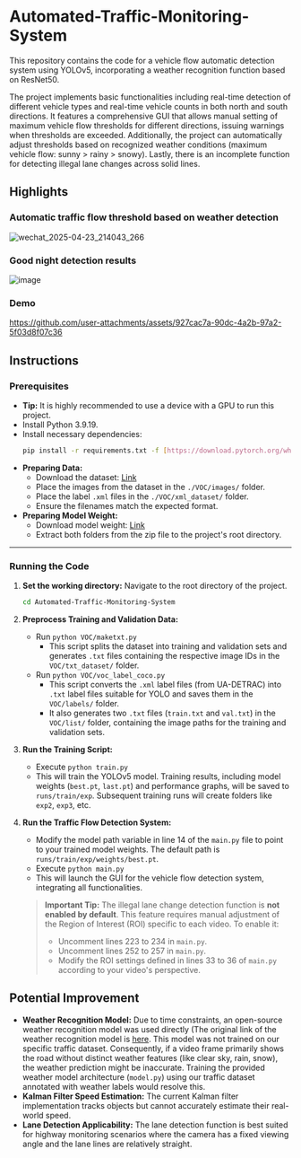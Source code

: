 # Automated-Traffic-Monitoring-System
This repository contains the code for a vehicle flow automatic detection system using YOLOv5, incorporating a weather recognition function based on ResNet50.

The project implements basic functionalities including real-time detection of different vehicle types and real-time vehicle counts in both north and south directions. It features a comprehensive GUI that allows manual setting of maximum vehicle flow thresholds for different directions, issuing warnings when thresholds are exceeded. Additionally, the project can automatically adjust thresholds based on recognized weather conditions (maximum vehicle flow: sunny > rainy > snowy). Lastly, there is an incomplete function for detecting illegal lane changes across solid lines.

## Highlights
### Automatic traffic flow threshold based on weather detection
![wechat_2025-04-23_214043_266](https://github.com/user-attachments/assets/e967fc98-02f5-4ad1-9fcb-21f519e0df89)

### Good night detection results
![image](https://github.com/user-attachments/assets/d09ab67b-f49d-4a56-927c-2beaa1bb4167)

### Demo

https://github.com/user-attachments/assets/927cac7a-90dc-4a2b-97a2-5f03d8f07c36



## Instructions

### Prerequisites

* **Tip:** It is highly recommended to use a device with a GPU to run this project.
* Install Python 3.9.19.
* Install necessary dependencies:
    ```bash
    pip install -r requirements.txt -f [https://download.pytorch.org/whl/torch_stable.html](https://download.pytorch.org/whl/torch_stable.html)
    ```
* **Preparing Data:**
    * Download the dataset: [Link](https://drive.google.com/file/d/1qeoyWlAduQxZjBF0_odZEGLL_z2DJIfn/view?usp=drive_link)
    * Place the images from the dataset in the `./VOC/images/` folder.
    * Place the label `.xml` files in the `./VOC/xml_dataset/` folder.
    * Ensure the filenames match the expected format.
* **Preparing Model Weight:**
    * Download model weight: [Link](https://drive.google.com/file/d/1kTxbhnib5hB8NNDqd9b-E1PM-6iecrpP/view?usp=sharing)
    * Extract both folders from the zip file to the project's root directory.   
---

### Running the Code

1.  **Set the working directory:** Navigate to the root directory of the project.
    ```bash
    cd Automated-Traffic-Monitoring-System
    ```
2.  **Preprocess Training and Validation Data:**
    * Run `python VOC/maketxt.py`
        * This script splits the dataset into training and validation sets and generates `.txt` files containing the respective image IDs in the `VOC/txt_dataset/` folder.
    * Run `python VOC/voc_label_coco.py`
        * This script converts the `.xml` label files (from UA-DETRAC) into `.txt` label files suitable for YOLO and saves them in the `VOC/labels/` folder.
        * It also generates two `.txt` files (`train.txt` and `val.txt`) in the `VOC/list/` folder, containing the image paths for the training and validation sets.

3.  **Run the Training Script:**
    * Execute `python train.py`
    * This will train the YOLOv5 model. Training results, including model weights (`best.pt`, `last.pt`) and performance graphs, will be saved to `runs/train/exp`. Subsequent training runs will create folders like `exp2`, `exp3`, etc.

4.  **Run the Traffic Flow Detection System:**
    * Modify the model path variable in line 14 of the `main.py` file to point to your trained model weights. The default path is `runs/train/exp/weights/best.pt`.
    * Execute `python main.py`
    * This will launch the GUI for the vehicle flow detection system, integrating all functionalities.

    > **Important Tip:** The illegal lane change detection function is **not enabled by default**. This feature requires manual adjustment of the Region of Interest (ROI) specific to each video. To enable it:
    > * Uncomment lines 223 to 234 in `main.py`.
    > * Uncomment lines 252 to 257 in `main.py`.
    > * Modify the ROI settings defined in lines 33 to 36 of `main.py` according to your video's perspective.

## Potential Improvement

* **Weather Recognition Model:** Due to time constraints, an open-source weather recognition model was used directly (The original link of the weather recognition model is [here](https://github.com/mengxianglong123/weather-recognition). This model was not trained on our specific traffic dataset. Consequently, if a video frame primarily shows the road without distinct weather features (like clear sky, rain, snow), the weather prediction might be inaccurate. Training the provided weather model architecture (`model.py`) using our traffic dataset annotated with weather labels would resolve this.
* **Kalman Filter Speed Estimation:** The current Kalman filter implementation tracks objects but cannot accurately estimate their real-world speed.
* **Lane Detection Applicability:** The lane detection function is best suited for highway monitoring scenarios where the camera has a fixed viewing angle and the lane lines are relatively straight.
